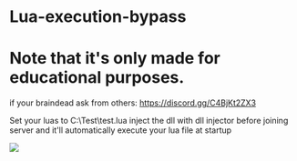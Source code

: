 # Lua-execution-bypass
# **Note that it's only made for educational purposes.** 

if your braindead ask from others:
https://discord.gg/C4BjKt2ZX3

Set your luas to C:\Test\test.lua inject the dll with dll injector before joining server and it'll automatically execute your lua file at startup

![](https://i.imgur.com/0a73xRP.png)
